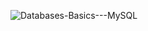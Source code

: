 ![Databases-Basics---MySQL](https://github.com/user-attachments/assets/492057e8-4048-480b-9597-a580dba53b20)
